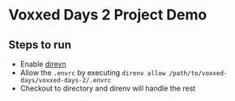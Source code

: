 # Voxxed Days 2 Project Demo

## Steps to run

- Enable [direvn](https://direnv.net/)
- Allow the `.envrc` by executing `direnv allow /path/to/voxxed-days/voxxed-days-2/.envrc`
- Checkout to directory and direnv will handle the rest
